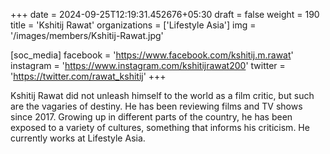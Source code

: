 +++
date = 2024-09-25T12:19:31.452676+05:30
draft = false
weight = 190
title = 'Kshitij Rawat'
organizations = ['Lifestyle Asia']
img = '/images/members/Kshitij-Rawat.jpg'

[soc_media]
facebook = 'https://www.facebook.com/kshitij.m.rawat'
instagram = 'https://www.instagram.com/kshitijrawat200'
twitter = 'https://twitter.com/rawat_kshitij'
+++

Kshitij Rawat did not unleash himself to the world as a film critic, but such are the vagaries of destiny. He has been reviewing films and TV shows since 2017. Growing up in different parts of the country, he has been exposed to a variety of cultures, something that informs his criticism. He currently works at Lifestyle Asia.
